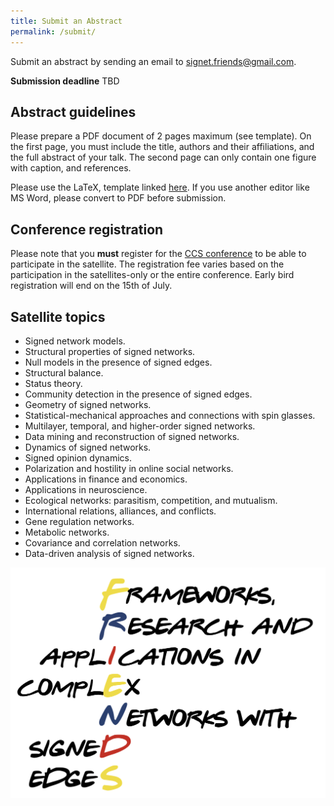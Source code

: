 ```yaml
---
title: Submit an Abstract
permalink: /submit/
---
```

Submit an abstract by sending an email to [signet.friends@gmail.com](mailto:signet.friends@gmail.com).

**Submission deadline** TBD

## Abstract guidelines
Please prepare a PDF document of 2 pages maximum (see template). On the first page, you must include the title, authors and their affiliations, and the full abstract of your talk. The second page can only contain one figure with caption, and references.

Please use the LaTeX, template linked [here](https://www.overleaf.com/latex/templates/abstract-template-for-ccs-2024/mjjwdsfktthg). If you use another editor like MS Word, please convert to PDF before submission.

## Conference registration
Please note that you **must** register for the [CCS conference](https://ccs24.cssociety.org/registration/) to be able to participate in the satellite. The registration fee varies based on the participation in the satellites-only or the entire conference. Early bird registration will end on the 15th of July.

## Satellite topics
- Signed network models.
- Structural properties of signed networks.
- Null models in the presence of signed edges.
- Structural balance.
- Status theory.
- Community detection in the presence of signed edges.
- Geometry of signed networks.
- Statistical-mechanical approaches and connections with spin glasses.
- Multilayer, temporal, and higher-order signed networks.
- Data mining and reconstruction of signed networks.
- Dynamics of signed networks.
- Signed opinion dynamics.
- Polarization and hostility in online social networks.
- Applications in finance and economics.
- Applications in neuroscience.
- Ecological networks: parasitism, competition, and mutualism.
- International relations, alliances, and conflicts.
- Gene regulation networks.
- Metabolic networks.
- Covariance and correlation networks.
- Data-driven analysis of signed networks.

![Abstract Submission](/assets/logo.png)
